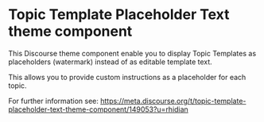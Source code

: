 # Topic Template Placeholder Text theme component

This Discourse theme component enable you to display Topic Templates as placeholders (watermark) instead of as editable template text.

This allows you to provide custom instructions as a placeholder for each topic.

For further information see:
https://meta.discourse.org/t/topic-template-placeholder-text-theme-component/149053?u=rhidian
